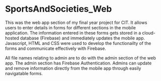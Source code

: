 # SportsAndSocieties_Web
This was the web app section of my final year project for CIT. It allows users to enter details in forms for different sections in the mobile application. The information entered in these forms gets stored in a cloud-hosted database (Firebase) and immediately updates the mobile app.
Javascript, HTML and CSS were used to develop the functionailty of the forms and communicate effectively with Firebase.

All file names relating to admin are to do with the admin section of the web app. The admin section has Firebase Authentication. Admins can update and remove information directly from the mobile app through easily navigatable forms.
